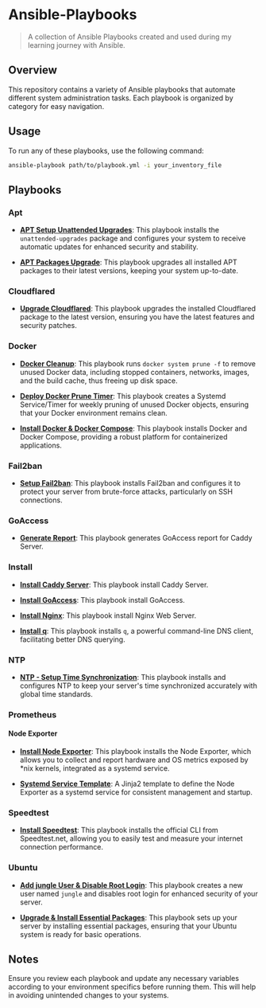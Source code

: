 # Ansible-Playbooks

> A collection of Ansible Playbooks created and used during my learning journey with Ansible.

## Overview

This repository contains a variety of Ansible playbooks that automate different system administration tasks. Each playbook is organized by category for easy navigation.

## Usage

To run any of these playbooks, use the following command:

```bash
ansible-playbook path/to/playbook.yml -i your_inventory_file
```

## Playbooks

### Apt

- **[APT Setup Unattended Upgrades](apt/setup-unattended-upgrades.yml)**:
  This playbook installs the `unattended-upgrades` package and configures your system to receive automatic updates for enhanced security and stability.

- **[APT Packages Upgrade](apt/upgrade.yml)**:
  This playbook upgrades all installed APT packages to their latest versions, keeping your system up-to-date.

### Cloudflared

- **[Upgrade Cloudflared](cloudflared/upgrade.yml)**:
  This playbook upgrades the installed Cloudflared package to the latest version, ensuring you have the latest features and security patches.

### Docker

- **[Docker Cleanup](docker/cleanup.yml)**:
  This playbook runs `docker system prune -f` to remove unused Docker data, including stopped containers, networks, images, and the build cache, thus freeing up disk space.

- **[Deploy Docker Prune Timer](docker/deploy-docker-prune-timer.yml)**:
  This playbook creates a Systemd Service/Timer for weekly pruning of unused Docker objects, ensuring that your Docker environment remains clean.

- **[Install Docker & Docker Compose](docker/install.yml)**:
  This playbook installs Docker and Docker Compose, providing a robust platform for containerized applications.

### Fail2ban

- **[Setup Fail2ban](fail2ban/install-and-configure.yml)**:
  This playbook installs Fail2ban and configures it to protect your server from brute-force attacks, particularly on SSH connections.

### GoAccess

- **[Generate Report](goaccess/generate_report.yml)**:
  This playbook generates GoAccess report for Caddy Server.

### Install

- **[Install Caddy Server](install/install-caddy-server.yml)**:
  This playbook install Caddy Server.

- **[Install GoAccess](install/install-goacess.yml)**:
  This playbook install GoAccess.

- **[Install Nginx](install/install-nginx.yml)**:
  This playbook install Nginx Web Server.

- **[Install q](install/install-q.yml)**:
  This playbook installs `q`, a powerful command-line DNS client, facilitating better DNS querying.

### NTP

- **[NTP - Setup Time Synchronization](ntp/install-and-configure.yml)**:
  This playbook installs and configures NTP to keep your server's time synchronized accurately with global time standards.

### Prometheus

#### Node Exporter

- **[Install Node Exporter](prometheus/node_exporter/install.yml)**:
  This playbook installs the Node Exporter, which allows you to collect and report hardware and OS metrics exposed by \*nix kernels, integrated as a systemd service.

- **[Systemd Service Template](prometheus/node_exporter/node_exporter.service.j2)**:
  A Jinja2 template to define the Node Exporter as a systemd service for consistent management and startup.

### Speedtest

- **[Install Speedtest](speedtest/install.yml)**:
  This playbook installs the official CLI from Speedtest.net, allowing you to easily test and measure your internet connection performance.

### Ubuntu

- **[Add jungle User & Disable Root Login](ubuntu/jungle.yml)**:
  This playbook creates a new user named `jungle` and disables root login for enhanced security of your server.

- **[Upgrade & Install Essential Packages](ubuntu/basic_system_provision.yml)**:
  This playbook sets up your server by installing essential packages, ensuring that your Ubuntu system is ready for basic operations.

## Notes

Ensure you review each playbook and update any necessary variables according to your environment specifics before running them. This will help in avoiding unintended changes to your systems.
